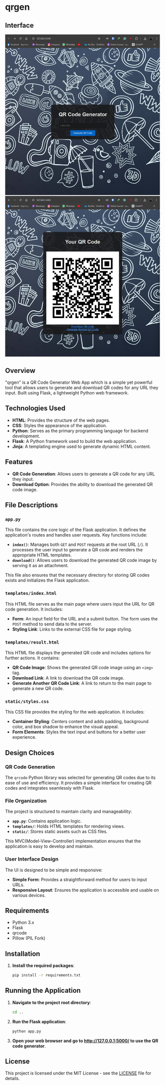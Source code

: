 # qrgen

## Interface

![Interface-1 Screenshot](static/images/SS1.jpg)
![Interface-1 Screenshot](static/images/SS2.jpg)


## Overview

"qrgen" is a QR Code Generator Web App which is a simple yet powerful tool that allows users to generate and download QR codes for any URL they input. Built using Flask, a lightweight Python web framework.


## Technologies Used

- **HTML**: Provides the structure of the web pages.
- **CSS**: Styles the appearance of the application.
- **Python**: Serves as the primary programming language for backend development.
- **Flask**: A Python framework used to build the web application.
- **Jinja**: A templating engine used to generate dynamic HTML content.


## Features

- **QR Code Generation**: Allows users to generate a QR code for any URL they input.
- **Download Option**: Provides the ability to download the generated QR code image.


## File Descriptions

### `app.py`

This file contains the core logic of the Flask application. It defines the application's routes and handles user requests. Key functions include:

- **`index()`**: Manages both `GET` and `POST` requests at the root URL (`/`). It processes the user input to generate a QR code and renders the appropriate HTML templates.
- **`download()`**: Allows users to download the generated QR code image by serving it as an attachment.

This file also ensures that the necessary directory for storing QR codes exists and initializes the Flask application.

### `templates/index.html`

This HTML file serves as the main page where users input the URL for QR code generation. It includes:

- **Form**: An input field for the URL and a submit button. The form uses the `POST` method to send data to the server.
- **Styling Link**: Links to the external CSS file for page styling.

### `templates/result.html`

This HTML file displays the generated QR code and includes options for further actions. It contains:

- **QR Code Image**: Shows the generated QR code image using an `<img>` tag.
- **Download Link**: A link to download the QR code image.
- **Generate Another QR Code Link**: A link to return to the main page to generate a new QR code.

### `static/styles.css`

This CSS file provides the styling for the web application. It includes:

- **Container Styling**: Centers content and adds padding, background color, and box shadow to enhance the visual appeal.
- **Form Elements**: Styles the text input and buttons for a better user experience.


## Design Choices

### QR Code Generation

The `qrcode` Python library was selected for generating QR codes due to its ease of use and efficiency. It provides a simple interface for creating QR codes and integrates seamlessly with Flask.

### File Organization

The project is structured to maintain clarity and manageability:

- **`app.py`**: Contains application logic.
- **`templates/`**: Holds HTML templates for rendering views.
- **`static/`**: Stores static assets such as CSS files.

This MVC(Model-View-Controller) implementation ensures that the application is easy to develop and maintain.

### User Interface Design

The UI is designed to be simple and responsive:

- **Simple Form**: Provides a straightforward method for users to input URLs.
- **Responsive Layout**: Ensures the application is accessible and usable on various devices.


## Requirements

- Python 3.x
- Flask
- qrcode
- Pillow (PIL Fork)


## Installation

1. **Install the required packages**:
   ```bash
   pip install -r requirements.txt
   ```

## Running the Application

1. **Navigate to the project root directory**:
   ```bash
   cd ..
   ```

2. **Run the Flask application**:
   ```bash
   python app.py
   ```

3. **Open your web browser and go to http://127.0.0.1:5000/ to use the QR code generator**.


## License

This project is licensed under the MIT License - see the [LICENSE](LICENSE) file for details.
